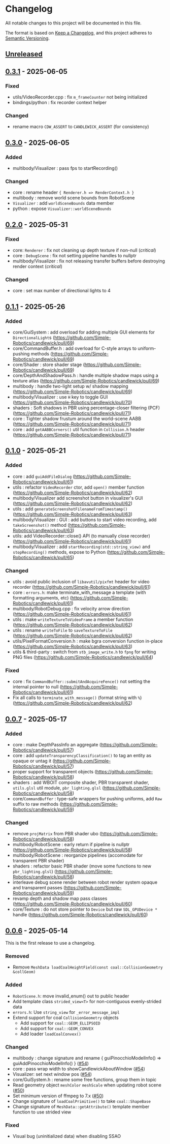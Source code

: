 # Changelog

All notable changes to this project will be documented in this file.

The format is based on [Keep a Changelog](https://keepachangelog.com/en/1.1.0/),
and this project adheres to [Semantic Versioning](https://semver.org/spec/v2.0.0.html).

## [Unreleased]

## [0.3.1] - 2025-06-05

### Fixed

- utils/VideoRecorder.cpp : fix `m_frameCounter` not being initialized
- bindings/python : fix recorder context helper

### Changed

- rename macro `CDW_ASSERT` to `CANDLEWICK_ASSERT` (for consistency)

## [0.3.0] - 2025-06-05

### Added

- multibody/Visualizer : pass fps to startRecording()

### Changed

- core : rename header `{ Renderer.h => RenderContext.h }`
- multibody : remove world scene bounds from RobotScene
- `Visualizer` : add `worldSceneBounds` data member
- python : expose `Visualizer::worldSceneBounds`

## [0.2.0] - 2025-05-31

### Fixed

- core: `Renderer` : fix not cleaning up depth texture if non-null (*critical*)
- core : `DebugScene` : fix not setting pipeline handles to nullptr
- multibody/Visualizer : fix not releasing transfer buffers before destroying render context (*critical*)

### Changed

- core : set max number of directional lights to 4

## [0.1.1] - 2025-05-26

### Added

- core/GuiSystem : add overload for adding multiple GUI elements for `DirectionalLight`s (https://github.com/Simple-Robotics/candlewick/pull/69)
- core/CommandBuffer.h : add overload for C-style arrays to uniform-pushing methods (https://github.com/Simple-Robotics/candlewick/pull/69)
- core/Shader : store shader stage (https://github.com/Simple-Robotics/candlewick/pull/69)
- core/DepthAndShadowPass.h : handle multiple shadow maps using a texture atlas (https://github.com/Simple-Robotics/candlewick/pull/69)
- multibody : handle two-light setup w/ shadow mapping (https://github.com/Simple-Robotics/candlewick/pull/69)
- multibody/Visualizer : use `H` key to toggle GUI (https://github.com/Simple-Robotics/candlewick/pull/70)
- shaders : Soft shadows in PBR using percentage-closer filtering (PCF) (https://github.com/Simple-Robotics/candlewick/pull/71)
- core : Tighter shadow frustum around the world-scene AABB (https://github.com/Simple-Robotics/candlewick/pull/71)
- core : add `getAABBCorners()` util function in `Collision.h` header (https://github.com/Simple-Robotics/candlewick/pull/71)

## [0.1.0] - 2025-05-21

### Added

- core : add `guiAddFileDialog` (https://github.com/Simple-Robotics/candlewick/pull/61)
- utils : refactor `VideoRecorder` ctor, add `open()` member function (https://github.com/Simple-Robotics/candlewick/pull/62)
- multibody/Visualizer add screenshot button in visualizer's GUI (https://github.com/Simple-Robotics/candlewick/pull/62)
- utils : add `generateScreenshotFilenameFromTimestamp()` (https://github.com/Simple-Robotics/candlewick/pull/63)
- multibody/Visualizer : GUI : add buttons to start video recording, add `takeScreenshot()` method (https://github.com/Simple-Robotics/candlewick/pull/63)
- utils: add VideoRecorder::close() API (to manually close recorder) (https://github.com/Simple-Robotics/candlewick/pull/61)
- multibody/Visualizer : add `startRecording(std::string_view)` and `stopRecording()` methods, expose to Python (https://github.com/Simple-Robotics/candlewick/pull/65)

### Changed

- utils : avoid public inclusion of `libavutil/pixfmt` header for video recorder (https://github.com/Simple-Robotics/candlewick/pull/61)
- core : `errors.h`: make terminate_with_message a template (with formatting arguments, etc) (https://github.com/Simple-Robotics/candlewick/pull/61)
- multibody/RobotDebug.cpp : fix velocity arrow direction (https://github.com/Simple-Robotics/candlewick/pull/61)
- utils : make `writeTextureToVideoFrame` a member function (https://github.com/Simple-Robotics/candlewick/pull/62)
- utils : rename `writeToFile` to `saveTextureToFile` (https://github.com/Simple-Robotics/candlewick/pull/62)
- utils/PixelFormatConversion.h : make bgra conversion function in-place (https://github.com/Simple-Robotics/candlewick/pull/63)
- utils & third-party : switch from `stb_image_write.h` to `fpng` for writing PNG files (https://github.com/Simple-Robotics/candlewick/pull/64)

### Fixed

- core : fix `CommandBuffer::submitAndAcquireFence()` not setting the internal pointer to null (https://github.com/Simple-Robotics/candlewick/pull/61)
- Fix all calls to `terminate_with_message()` (format string with `%`) (https://github.com/Simple-Robotics/candlewick/pull/62)

## [0.0.7] - 2025-05-17

### Added

- core : make DepthPassInfo an aggregate (https://github.com/Simple-Robotics/candlewick/pull/57)
- core : add `updateTransparencyClassification()` to tag an entity as opaque or untag it (https://github.com/Simple-Robotics/candlewick/pull/57)
- proper support for transparent objects (https://github.com/Simple-Robotics/candlewick/pull/58)
- shaders : add WBOIT composite shader, PBR transparent shader, `utils.glsl` util module, `pbr_lighting.glsl` (https://github.com/Simple-Robotics/candlewick/pull/58)
- core/`CommandBuffer` : type-safe wrappers for pushing uniforms, add `Raw` suffix to raw methods (https://github.com/Simple-Robotics/candlewick/pull/59)

### Changed

- remove `projMatrix` from PBR shader ubo (https://github.com/Simple-Robotics/candlewick/pull/58)
- multibody/RobotScene : early return if pipeline is nullptr (https://github.com/Simple-Robotics/candlewick/pull/58)
- multibody/RobotScene : reorganize pipelines (accomodate for transparent PBR shader)
- shaders : refactor basic PBR shader (move some functions to new `pbr_lighting.glsl`) (https://github.com/Simple-Robotics/candlewick/pull/58)
- interleave debug scene render between robot render system opaque and transparent passes (https://github.com/Simple-Robotics/candlewick/pull/59)
- revamp depth and shadow map pass classes (https://github.com/Simple-Robotics/candlewick/pull/60)
- core/Texture : do not store pointer to `Device` but raw `SDL_GPUDevice *` handle (https://github.com/Simple-Robotics/candlewick/pull/60)

## [0.0.6] - 2025-05-14

This is the first release to use a changelog.

### Removed

- Remove `MeshData loadCoalHeightField(const coal::CollisionGeometry &collGeom)`

### Added

- `RobotScene.h`: move invalid_enum() out to public header
- Add template class `strided_view<T>` for non-contiguous evenly-strided data
- `errors.h`: Use `string_view` for `_error_message_impl`
- Extend support for coal `CollisionGeometry` objects
  - Add support for `coal::GEOM_ELLIPSOID`
  - Add support for `coal::GEOM_CONVEX`
  - Add loader `loadCoalConvex()`

### Changed

- multibody : change signature and rename { guiPinocchioModelInfo() => guiAddPinocchioModelInfo() } ([#54](https://github.com/Simple-Robotics/candlewick/pull/54))
- core : pass wrap width to showCandlewickAboutWindow ([#54](https://github.com/Simple-Robotics/candlewick/pull/54))
- Visualizer: set next window pos ([#54](https://github.com/Simple-Robotics/candlewick/pull/54))
- core/GuiSystem.h : rename some free functions, group them in topic
- Read geometry object `meshColor` `meshScale` when updating robot scene ([#50](https://github.com/Simple-Robotics/candlewick/pull/50))
- Set minimum version of ffmpeg to 7.x ([#50](https://github.com/Simple-Robotics/candlewick/pull/50))
- Change signature of `loadCoalPrimitive()` to take `coal::ShapeBase`
- Change signature of `MeshData::getAttribute()` template member function to use strided view

### Fixed

- Visual bug (uninitialized data) when disabling SSAO


[Unreleased]: https://github.com/Simple-Robotics/candlewick/compare/v0.3.1...HEAD
[0.3.1]: https://github.com/Simple-Robotics/candlewick/compare/v0.3.0...v0.3.1
[0.3.0]: https://github.com/Simple-Robotics/candlewick/compare/v0.2.0...v0.3.0
[0.2.0]: https://github.com/Simple-Robotics/candlewick/compare/v0.1.1...v0.2.0
[0.1.1]: https://github.com/Simple-Robotics/candlewick/compare/v0.1.0...v0.1.1
[0.1.0]: https://github.com/Simple-Robotics/candlewick/compare/v0.0.7...v0.1.0
[0.0.7]: https://github.com/Simple-Robotics/candlewick/compare/v0.0.6...v0.0.7
[0.0.6]: https://github.com/Simple-Robotics/candlewick/compare/v0.0.6...v0.0.6
[0.0.6]: https://github.com/Simple-Robotics/candlewick/compare/v0.0.5...v0.0.6
